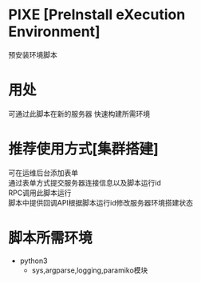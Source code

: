 # PIXE [PreInstall eXecution Environment]
预安装环境脚本

# 用处
可通过此脚本在新的服务器
快速构建所需环境

# 推荐使用方式[集群搭建]
可在运维后台添加表单<br>
通过表单方式提交服务器连接信息以及脚本运行id<br>
RPC调用此脚本运行<br>
脚本中提供回调API根据脚本运行id修改服务器环境搭建状态<br>

# 脚本所需环境
- python3
	- sys,argparse,logging,paramiko模块



